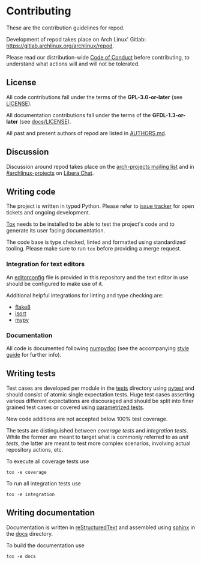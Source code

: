 # Contributing

These are the contribution guidelines for repod.

Development of repod takes place on Arch Linux' Gitlab:
https://gitlab.archlinux.org/archlinux/repod.

Please read our distribution-wide [Code of
Conduct](https://terms.archlinux.org/docs/code-of-conduct/) before
contributing, to understand what actions will and will not be tolerated.

## License

All code contributions fall under the terms of the **GPL-3.0-or-later** (see
[LICENSE](LICENSE)).

All documentation contributions fall under the terms of the
**GFDL-1.3-or-later** (see [docs/LICENSE](docs/LICENSE)).

All past and present authors of repod are listed in [AUTHORS.md](AUTHORS.md).

## Discussion

Discussion around repod takes place on the [arch-projects mailing
list](https://lists.archlinux.org/listinfo/arch-projects) and in
[#archlinux-projects](ircs://irc.libera.chat/archlinux-projects) on [Libera
Chat](https://libera.chat/).

## Writing code

The project is written in typed Python. Please refer to [issue
tracker](https://gitlab.archlinux.org/archlinux/repod/-/issues) for open
tickets and ongoing development.

[Tox](https://tox.readthedocs.io) needs to be installed to be able to test the
project's code and to generate its user facing documentation.

The code base is type checked, linted and formatted using standardized tooling.
Please make sure to run ``tox`` before providing a merge request.

### Integration for text editors

An [editorconfig](https://editorconfig.org/) file is provided in this
repository and the text editor in use should be configured to make use of it.

Additional helpful integrations for linting and type checking are:

* [flake8](https://flake8.pycqa.org/en/latest/)
* [isort](https://pycqa.github.io/isort/)
* [mypy](https://mypy.readthedocs.io/en/stable/)

### Documentation

All code is documented following
[numpydoc](https://numpydoc.readthedocs.io/en/latest/) (see the accompanying
[style guide](https://numpydoc.readthedocs.io/en/latest/format.html) for
further info).

## Writing tests

Test cases are developed per module in the [tests](tests/) directory using
[pytest](https://docs.pytest.org/) and should consist of atomic single
expectation tests.
Huge test cases asserting various different expectations are discouraged and
should be split into finer grained test cases or covered using [parametrized
tests](https://docs.pytest.org/en/latest/how-to/parametrize.html).

New code additions are not accepted below 100% test coverage.

The tests are distinguished between *coverage tests* and *integration tests*.
While the former are meant to target what is commonly referred to as *unit
tests*, the latter are meant to test more complex scenarios, involving actual
repository actions, etc.

To execute all coverage tests use

```
tox -e coverage
```

To run all integration tests use

```
tox -e integration
```

## Writing documentation

Documentation is written in
[reStructuredText](https://www.sphinx-doc.org/en/master/usage/restructuredtext/index.html)
and assembled using
[sphinx](https://www.sphinx-doc.org/en/master/contents.html) in the
[docs](docs/) directory.

To build the documentation use

```
tox -e docs
```
